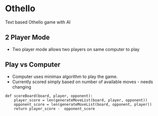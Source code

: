 # Othello

Text based Othello game with AI

## 2 Player Mode
- Two player mode allows two players on same computer to play

## Play vs Computer
- Computer uses minimax algorithm to play the game.
- Currently scored simply based on number of available moves - needs changing

```
def scoreBoard(board, player, opponent):
    player_score = len(generateMoveList(board, player, opponent))
    opponent_score = len(generateMoveList(board, opponent, player))
    return player_score -  opponent_score
```

